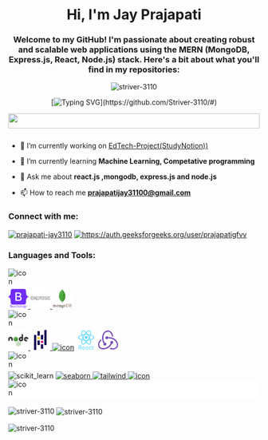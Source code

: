 <h1 align="center">Hi, I'm Jay Prajapati </h1>
<h3 align="center">Welcome to my GitHub! I'm passionate about creating robust and scalable web applications using the MERN (MongoDB, Express.js, React, Node.js) stack. Here's a bit about what you'll find in my repositories:</h3>
<div align="center">  
<p align="center"> <img src="https://komarev.com/ghpvc/?username=striver-3110&label=Profile%20views&color=0e75b6&style=flat" alt="striver-3110" /> </p>

  
  [![Typing SVG](https://readme-typing-svg.herokuapp.com?font=monospace&center=true&duration=4700&lines=Always+happy+to+learn+new+stuff.;I+am+open+to+new+opportunities.)](https://github.com/Striver-3110/#)
</div>
<a href="#"><img src="./assets/dBaSKWF.gif" height="30" width="100%"></a>

###





- 🔭 I’m currently working on [EdTech-Project(StudyNotion))](https://github.com/Striver-3110/EdTech)

- 🌱 I’m currently learning **Machine Learning, Competative programming**

- 💬 Ask me about **react.js ,mongodb, express.js and node.js**

- 📫 How to reach me **prajapatijay31100@gmail.com**

<h3 align="left">Connect with me:</h3>
<p align="left">
<a href="https://linkedin.com/in/prajapati-jay3110" target="blank"><img align="center" src="https://raw.githubusercontent.com/rahuldkjain/github-profile-readme-generator/master/src/images/icons/Social/linked-in-alt.svg" alt="prajapati-jay3110" height="30" width="40" /></a>
<a href="https://auth.geeksforgeeks.org/user/https://auth.geeksforgeeks.org/user/prajapatigfvv" target="blank"><img align="center" src="https://raw.githubusercontent.com/rahuldkjain/github-profile-readme-generator/master/src/images/icons/Social/geeks-for-geeks.svg" alt="https://auth.geeksforgeeks.org/user/prajapatigfvv" height="30" width="40" /></a>
</p>

<h3 align="left">Languages and Tools:</h3>
<p align="left"> 
<a style="display: flex; align-items: flex-start;"><img src="https://techstack-generator.vercel.app/java-icon.svg" alt="icon"  width="40" height="40"/></a>
<a href="https://getbootstrap.com" target="_blank" rel="noreferrer"> <img src="https://raw.githubusercontent.com/devicons/devicon/master/icons/bootstrap/bootstrap-plain-wordmark.svg" alt="bootstrap" width="40" height="40"/> </a><a href="https://expressjs.com" target="_blank" rel="noreferrer"> <img src="https://raw.githubusercontent.com/devicons/devicon/master/icons/express/express-original-wordmark.svg" alt="express" width="40" height="40"/> </a> <a href="https://www.mongodb.com/" target="_blank" rel="noreferrer"> <img src="https://raw.githubusercontent.com/devicons/devicon/master/icons/mongodb/mongodb-original-wordmark.svg" alt="mongodb" width="40" height="40"/> </a>   <a style="display: flex; align-items: flex-start;"><img src="https://techstack-generator.vercel.app/js-icon.svg" alt="icon"  width="40" height="40"/></a><a href="https://nodejs.org" target="_blank" rel="noreferrer"> <img src="https://raw.githubusercontent.com/devicons/devicon/master/icons/nodejs/nodejs-original-wordmark.svg" alt="nodejs" width="40" height="40"/> </a> <a href="https://pandas.pydata.org/" target="_blank" rel="noreferrer"> <img src="https://raw.githubusercontent.com/devicons/devicon/2ae2a900d2f041da66e950e4d48052658d850630/icons/pandas/pandas-original.svg" alt="pandas" width="40" height="40"/> </a>   <a href="#"><img src="https://techstack-generator.vercel.app/react-icon.svg" alt="icon" width="50" height="50" /></a> 
  <img src="https://raw.githubusercontent.com/devicons/devicon/master/icons/react/react-original-wordmark.svg" alt="react" width="40" height="40"/> </a> <a href="https://redux.js.org" target="_blank" rel="noreferrer"> <img src="https://raw.githubusercontent.com/devicons/devicon/master/icons/redux/redux-original.svg" alt="redux" width="40" height="40"/> </a> <a href="https://scikit-learn.org/" target="_blank" rel="noreferrer"> <a style="display: flex; align-items: flex-start;"><img src="https://techstack-generator.vercel.app/python-icon.svg" alt="icon"  width="40" height="40"/></a><img src="https://upload.wikimedia.org/wikipedia/commons/0/05/Scikit_learn_logo_small.svg" alt="scikit_learn" width="40" height="40"/> </a> <a href="https://seaborn.pydata.org/" target="_blank" rel="noreferrer"> <img src="https://seaborn.pydata.org/_images/logo-mark-lightbg.svg" alt="seaborn" width="40" height="40"/> </a> <a href="https://tailwindcss.com/" target="_blank" rel="noreferrer"> <img src="https://www.vectorlogo.zone/logos/tailwindcss/tailwindcss-icon.svg" alt="tailwind" width="40" height="40"/> </a> <a href="#"><img src="https://techstack-generator.vercel.app/github-icon.svg" alt="icon" width="50" height="50" /></a><a style="display: flex; align-items: flex-start; background-color:white;"><img src="https://techstack-generator.vercel.app/cpp-icon.svg" alt="icon"  width="40" height="40" /></a></p>

<p><img align="left" src="https://github-readme-stats.vercel.app/api/top-langs?username=striver-3110&show_icons=true&locale=en&layout=compact" alt="striver-3110" /></p>

<p>&nbsp;<img align="center" src="https://github-readme-stats.vercel.app/api?username=striver-3110&show_icons=true&locale=en" alt="striver-3110" /></p>

<p><img align="center" src="https://github-readme-streak-stats.herokuapp.com/?user=striver-3110&" alt="striver-3110" /></p>
